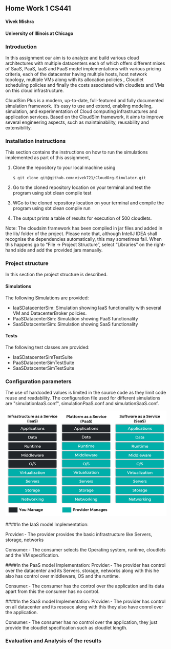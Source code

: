 ## Home Work 1 CS441
#### Vivek Mishra
#### University of Illinois at Chicago

### Introduction

In this assignment our aim is to analyze and build various cloud architectures with multiple datacenters each of 
which offers different mixes of SaaS, PaaS, IaaS and FaaS model implementations with various pricing criteria,
 each of the datacenter having multiple hosts, host network topology, multiple VMs along with its allocation policies , 
Cloudlet scheduling policies and finally the costs associated with cloudlets and VMs on this cloud infrastructure. 

CloudSim Plus is a modern, up-to-date, full-featured and fully documented simulation framework. It’s easy to 
use and extend, enabling modeling, simulation, and experimentation of Cloud computing infrastructures and application
services. Based on the CloudSim framework, it aims to improve several engineering aspects, such as maintainability, 
reusability and extensibility.

### Installation instructions
This section contains the instructions on how to run the simulations implemented as part of this assignment,

1. Clone the repository to your local machine using

    `$ git clone git@github.com:vivek721/CloudOrg-Simulator.git`
3. Go to the cloned repository location on your terminal and test the program using sbt clean compile test
4. WGo to the cloned repository location on your terminal and compile the program using sbt clean compile run
5. The output prints a table of results for execution of 500 cloudlets.

Note: The cloudsim framework has been compiled in jar files and added in the lib/ folder of the project. 
Please note that, although IntellJ IDEA shall recognise the dependencies automatically, this may sometimes fail. 
When this happens go to “File -> Project Structure”, select “Libraries” on the right-hand side and add the provided jars manually.

### Project structure

In this section the project structure is described.

#### Simulations

The following Simulations are provided:

- IaaSDatacenterSim: Simulation showing IaaS functionality with several VM and DatacenterBroker policies.
- PaaSDatacenterSim: Simulation showing PaaS functionality
- SaaSDatacenterSim: Simulation showing SaaS functionality

#### Tests

The following test classes are provided:

- IaaSDatacenterSimTestSuite
- PaaSDatacenterSimTestSuite
- SaaSDatacenterSimTestSuite

### Configuration parameters
The use of hardcoded values is limited in the source code as they limit code reuse and readability.
The configuration file used for different simulations are  "simulationIaaS.conf", simulationPaaS.conf and simulationSaaS.conf.

![alt text](src/main/resources/IaaS-PaaS-SaaS.png)

####In the IaaS model Implementation:

Provider:- The provider provides the basic infrastructure like Servers, storage, networks 

Consumer:- The consumer selects the Operating system, runtime, cloudlets and the VM specification.

####In the PaaS model Implementation:
Provider:- The provider has control over the datacenter and its Servers, storage, networks along with this he also has control over 
middleware, OS and the runtime. 

Consumer:- The consumer has the control over the application and its data apart from this the consumer has no control.

####In the SaaS model Implementation:
Provider:- The provider has control on all datacenter and its resouce along with this they also have conrol over the application.

Consumer:- The consumer has no control over the application, they just provide the cloudlet specification such as cloudlet length.


### Evaluation and Analysis of the results

